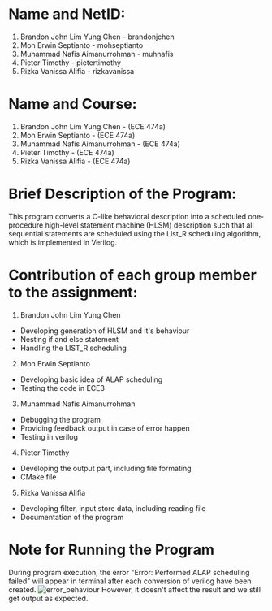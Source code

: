 # Name and NetID:
1. Brandon John Lim Yung Chen - brandonjchen
2. Moh Erwin Septianto - mohseptianto
3. Muhammad Nafis Aimanurrohman - muhnafis
4. Pieter Timothy - pietertimothy
5. Rizka Vanissa Alifia - rizkavanissa

# Name and Course:
1. Brandon John Lim Yung Chen - (ECE 474a)
2. Moh Erwin Septianto - (ECE 474a)
3. Muhammad Nafis Aimanurrohman - (ECE 474a)
4. Pieter Timothy - (ECE 474a)
5. Rizka Vanissa Alifia - (ECE 474a)

# Brief Description of the Program:
This program converts a C-like behavioral description into a scheduled one-procedure high-level statement machine (HLSM) description such that all sequential statements are scheduled using the List_R scheduling algorithm, which is implemented in Verilog.

# Contribution of each group member to the assignment:
1. Brandon John Lim Yung Chen
- Developing generation of HLSM and it's behaviour
- Nesting if and else statement
- Handling the LIST_R scheduling

2. Moh Erwin Septianto 
- Developing basic idea of ALAP scheduling
- Testing the code in ECE3

3. Muhammad Nafis Aimanurrohman
- Debugging the program
- Providing feedback output in case of error happen
- Testing in verilog

4. Pieter Timothy
- Developing the output part, including file formating
- CMake file

5. Rizka Vanissa Alifia
- Developing filter, input store data, including reading file
- Documentation of the program


# Note for Running the Program
During program execution, the error "Error: Performed ALAP scheduling failed" will appear in terminal after each conversion of verilog have been created.
![error_behaviour](https://github.com/rizkavanissa/cald-assignment-3/assets/78137303/83082820-a253-4180-893a-90b6ab4946b0)
However, it doesn't affect the result and we still get output as expected. 

